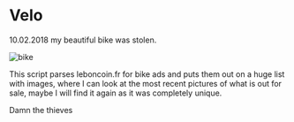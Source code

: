 # Velo

10.02.2018 my beautiful bike was stolen.

![bike](https://raw.githubusercontent.com/w8r/velo-leboncoin/master/bike.gif)

This script parses leboncoin.fr for bike ads and puts them out on a huge list with images, where I can look at the most recent pictures of what is out for sale, maybe I will find it again as it was completely unique.

Damn the thieves
